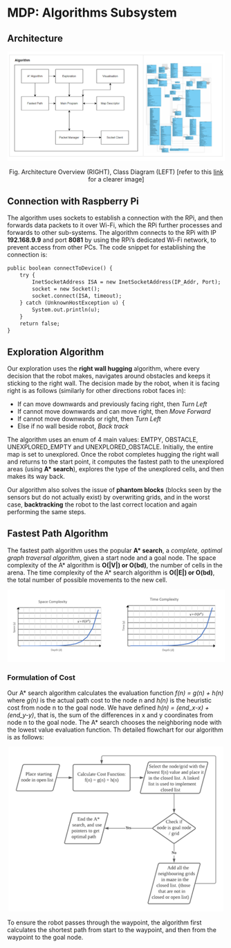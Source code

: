 # MDP: Algorithms Subsystem

## Architecture 
<img src="assets/system.png">

<p align="center"> Fig. Architecture Overview (RIGHT), Class Diagram (LEFT) [refer to this <a href="https://github.com/anushadatta/MDP/blob/main/Algorithms/assets/class-diagram.png">link</a> for a clearer image] </center>

## Connection with Raspberry Pi
The algorithm uses sockets to establish a connection with the RPi, and then forwards data packets to it over Wi-Fi, which the RPi further processes and forwards to other sub-systems. The algorithm connects to the RPi with IP __192.168.9.9__ and port __8081__ by using the RPi’s dedicated Wi-Fi network, to prevent access from other PCs. The code snippet for establishing the connection is:

```
public boolean connectToDevice() {
    try { 
        InetSocketAddress ISA = new InetSocketAddress(IP_Addr, Port);
        socket = new Socket();
        socket.connect(ISA, timeout);
    } catch (UnknownHostException u) {
        System.out.println(u);   
    }
    return false;
}
```

## Exploration Algorithm
Our exploration uses the __right wall hugging__ algorithm, where every decision that the robot makes, navigates around obstacles and keeps it sticking to the right wall. The decision made by the robot, when it is facing right is as follows (similarly for other directions robot faces in):
* If can move downwards and previously facing right, then _Turn Left_
* If cannot move downwards and can move right, then _Move Forward_
* If cannot move downwards or right, then _Turn Left_
* Else if no wall beside robot, _Back track_

The algorithm uses an enum of 4 main values: EMTPY, OBSTACLE, UNEXPLORED_EMPTY and UNEXPLORED_OBSTACLE. 
Initially, the entire map is set to unexplored. Once the robot completes hugging the right wall and returns to the start point, it computes the fastest path to the unexplored areas (using __A* search__), explores the type of the unexplored cells, and then makes its way back.

Our algorithm also solves the issue of __phantom blocks__ (blocks seen by the sensors but do not actually exist) by overwriting grids, and in the worst case,
__backtracking__ the robot to the last correct location and again performing the same steps.

## Fastest Path Algorithm
The fastest path algorithm uses the popular __A* search__, a _complete, optimal graph traversal algorithm_, given a start node and a goal node. The space complexity of the A* algorithm is __O(|V|) or O(bd)__, the number of cells in the arena. The time complexity of the A* search algorithm is __O(|E|) or O(bd)__, the total number of possible movements to the new cell.

<img src="assets/complexity.png">

### Formulation of Cost
Our A* search algorithm calculates the evaluation function _f(n) = g(n) + h(n)_ where _g(n)_ is the actual path cost to the node n and _h(n)_ is the heuristic cost from node n to the goal node. We have defined _h(n) = (end_x-x) + (end_y-y)_, that is, the sum of the differences in x and y coordinates from node n to the goal node. The A* search chooses the neighboring node with the lowest value evaluation function. Th detailed flowchart for our algorithm is as follows:

<p align="center"><img src="assets/flow-chart.png" height="380"></p>

To ensure the robot passes through the waypoint, the algorithm first calculates the shortest path from start to the waypoint, and then from the waypoint to the goal node.
